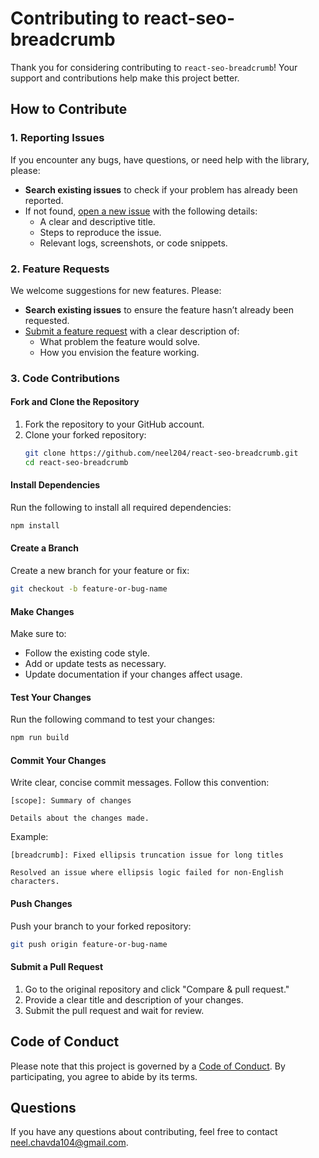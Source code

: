 # Contributing to react-seo-breadcrumb

Thank you for considering contributing to `react-seo-breadcrumb`! Your support and contributions help make this project better.

## How to Contribute

### 1. Reporting Issues

If you encounter any bugs, have questions, or need help with the library, please:

- **Search existing issues** to check if your problem has already been reported.
- If not found, [open a new issue](https://github.com/neel204/react-seo-breadcrumb/issues/new) with the following details:
  - A clear and descriptive title.
  - Steps to reproduce the issue.
  - Relevant logs, screenshots, or code snippets.

### 2. Feature Requests

We welcome suggestions for new features. Please:

- **Search existing issues** to ensure the feature hasn’t already been requested.
- [Submit a feature request](https://github.com/neel204/react-seo-breadcrumb/issues/new) with a clear description of:
  - What problem the feature would solve.
  - How you envision the feature working.

### 3. Code Contributions

#### Fork and Clone the Repository

1. Fork the repository to your GitHub account.
2. Clone your forked repository:
   ```bash
   git clone https://github.com/neel204/react-seo-breadcrumb.git
   cd react-seo-breadcrumb
   ```

#### Install Dependencies

Run the following to install all required dependencies:

```bash
npm install
```

#### Create a Branch

Create a new branch for your feature or fix:

```bash
git checkout -b feature-or-bug-name
```

#### Make Changes

Make sure to:

- Follow the existing code style.
- Add or update tests as necessary.
- Update documentation if your changes affect usage.

#### Test Your Changes

Run the following command to test your changes:

```bash
npm run build
```

#### Commit Your Changes

Write clear, concise commit messages. Follow this convention:

```
[scope]: Summary of changes

Details about the changes made.
```

Example:

```
[breadcrumb]: Fixed ellipsis truncation issue for long titles

Resolved an issue where ellipsis logic failed for non-English characters.
```

#### Push Changes

Push your branch to your forked repository:

```bash
git push origin feature-or-bug-name
```

#### Submit a Pull Request

1. Go to the original repository and click "Compare & pull request."
2. Provide a clear title and description of your changes.
3. Submit the pull request and wait for review.

## Code of Conduct

Please note that this project is governed by a [Code of Conduct](https://github.com/neel204/react-seo-breadcrumb/blob/main/CODE_OF_CONDUCT.md). By participating, you agree to abide by its terms.

## Questions

If you have any questions about contributing, feel free to contact [neel.chavda104@gmail.com](mailto:neel.chavda104@gmail.com).
